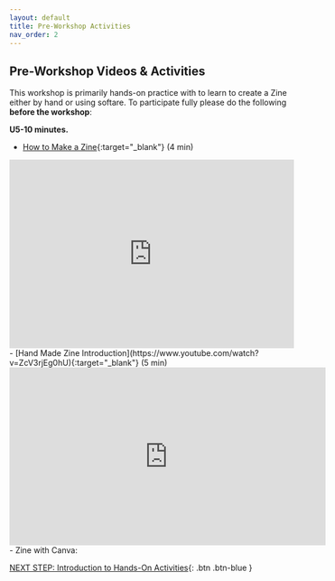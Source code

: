 ```yaml
---
layout: default
title: Pre-Workshop Activities
nav_order: 2
---
```

## Pre-Workshop Videos & Activities
This workshop is primarily hands-on practice with to learn to create a Zine either by hand or using softare. To participate fully please do the following **before the workshop**:

**U5-10 minutes.**<br>
- [How to Make a Zine](https://vimeo.com/18312616){:target="_blank"} (4 min)<br>
<div style="padding:66.25% 0 0 0;position:relative;"><iframe src="https://player.vimeo.com/video/18312616?badge=0&amp;autopause=0&amp;player_id=0&amp;app_id=58479" frameborder="0" allow="autoplay; fullscreen; picture-in-picture; clipboard-write" style="position:absolute;top:0;left:0;width:100%;height:100%;" title="how to make a zine"></iframe></div><script src="https://player.vimeo.com/api/player.js"></script>
- [Hand Made Zine Introduction](https://www.youtube.com/watch?v=ZcV3rjEg0hU){:target="_blank"} (5 min)<br>
<iframe width="560" height="315" src="https://www.youtube.com/embed/ZcV3rjEg0hU" title="Zine" frameborder="0" allow="accelerometer; autoplay; clipboard-write; encrypted-media; gyroscope; picture-in-picture" allowfullscreen></iframe>
- Zine with Canva: 

[NEXT STEP: Introduction to Hands-On Activities](activities-intro.html){: .btn .btn-blue }
